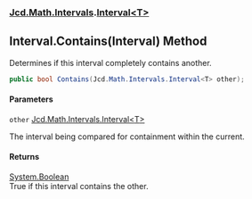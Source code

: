 ### [Jcd.Math.Intervals](Jcd.Math.Intervals.md 'Jcd.Math.Intervals').[Interval&lt;T&gt;](Jcd.Math.Intervals.Interval_T_.md 'Jcd.Math.Intervals.Interval<T>')

## Interval<T>.Contains(Interval<T>) Method

Determines if this interval completely contains another.

```csharp
public bool Contains(Jcd.Math.Intervals.Interval<T> other);
```
#### Parameters

<a name='Jcd.Math.Intervals.Interval_T_.Contains(Jcd.Math.Intervals.Interval_T_).other'></a>

`other` [Jcd.Math.Intervals.Interval&lt;](Jcd.Math.Intervals.Interval_T_.md 'Jcd.Math.Intervals.Interval<T>')[T](Jcd.Math.Intervals.Interval_T_.md#Jcd.Math.Intervals.Interval_T_.T 'Jcd.Math.Intervals.Interval<T>.T')[&gt;](Jcd.Math.Intervals.Interval_T_.md 'Jcd.Math.Intervals.Interval<T>')

The interval being compared for containment within the current.

#### Returns
[System.Boolean](https://docs.microsoft.com/en-us/dotnet/api/System.Boolean 'System.Boolean')  
True if this interval contains the other.